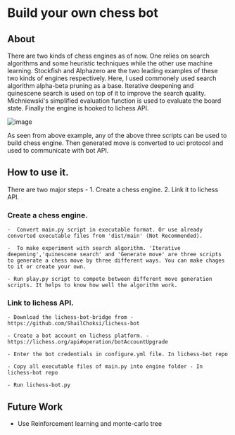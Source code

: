 # Build your own chess bot  

## About  

There are two kinds of chess engines as of now. One relies on search algorithms and some heuristic techniques while the other use machine learning. Stockfish and Alphazero are the two leading examples of these two kinds of engines respectively. Here, I used commonely used search algorithm alpha-beta pruning as a base. Iterative deepening and quinescene search is used on top of it to improve the search quality. Michniewski's simplified evaluation function is used to evaluate the board state. Finally the engine is hooked to lichess API.  


![image](https://user-images.githubusercontent.com/39105103/121794580-14d18b80-cc27-11eb-9f5f-23e362fd1ece.png)  


As seen from above example, any of the above three scripts can be used to build chess engine. Then generated move is converted to uci protocol and used to communicate with bot API.  


## How to use it.  

There are two major steps - 1. Create a chess engine. 2. Link it to lichess API.  

### Create a chess engine.  

    -  Convert main.py script in executable format. Or use already converted executable files from 'dist/main' (Not Recommended).  
    
    -  To make experiment with search algorithm. 'Iterative deepening','quinescene search' and 'Generate move' are three scripts to generate a chess move by three different ways. You can make chages to it or create your own. 
    
    - Run play.py script to compete between different move generation scripts. It helps to know how well the algorithm work.
    
### Link to lichess API.  

    - Download the lichess-bot-bridge from - https://github.com/ShailChoksi/lichess-bot  
    
    - Create a bot account on lichess platform. - https://lichess.org/api#operation/botAccountUpgrade  
    
    - Enter the bot credentials in configure.yml file. In lichess-bot repo 
    
    - Copy all executable files of main.py into engine folder - In lichess-bot repo  
    
    - Run lichess-bot.py  
    
    
## Future Work  

  - Use Reinforcement learning and monte-carlo tree 
 
